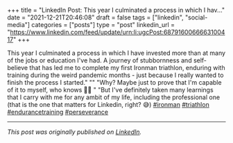 +++
title = "LinkedIn Post: This year I culminated a process in which I hav..."
date = "2021-12-21T20:46:08"
draft = false
tags = ["linkedin", "social-media"]
categories = ["posts"]
type = "post"
linkedin_url = "https://www.linkedin.com/feed/update/urn:li:ugcPost:6879160066663100417"
+++

This year I culminated a process in which I have invested more than at many of the jobs or education I've had. A journey of stubbornness and self-believe that has led me to complete my first Ironman triathlon, enduring with training during the weird pandemic months - just because I really wanted to finish the process I started."
""
"Why? Maybe just to prove that I'm capable of it to myself, who knows 🤷‍♂️ "
"But I've definitely taken many learnings that I carry with me for any ambit of my life, including the professional one (that is the one that matters for Linkedin, right? 😅) [#ironman](https://www.linkedin.com/feed/hashtag/ironman) [#triathlon](https://www.linkedin.com/feed/hashtag/triathlon) [#endurancetraining](https://www.linkedin.com/feed/hashtag/endurancetraining) [#perseverance](https://www.linkedin.com/feed/hashtag/perseverance)

---

*This post was originally published on [LinkedIn](https://www.linkedin.com/in/adrianmoreno/recent-activity/all/).*